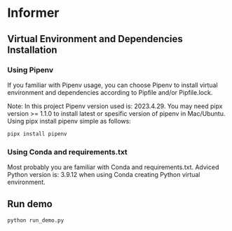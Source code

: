 # Informer

## Virtual Environment and Dependencies Installation

### Using Pipenv

If you familiar with Pipenv usage, you can choose Pipenv to install virtual environment and dependencies according to Pipfile and/or Pipfile.lock.

Note: In this project Pipenv version used is: 2023.4.29. You may need pipx version >= 1.1.0 to install latest or spesific version of pipenv in Mac/Ubuntu. Using pipx install pipenv simple as follows: 

```sh
pipx install pipenv
```

### Using Conda and requirements.txt

Most probably you are familiar with Conda and requirements.txt. Adviced Python version is: 3.9.12 when using Conda creating Python virtual environment.

## Run demo
```sh
python run_demo.py
```

